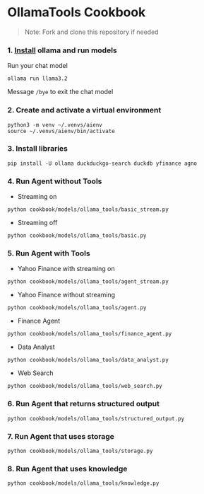 # OllamaTools Cookbook

> Note: Fork and clone this repository if needed

### 1. [Install](https://github.com/ollama/ollama?tab=readme-ov-file#macos) ollama and run models

Run your chat model

```shell
ollama run llama3.2
```

Message `/bye` to exit the chat model

### 2. Create and activate a virtual environment

```shell
python3 -m venv ~/.venvs/aienv
source ~/.venvs/aienv/bin/activate
```

### 3. Install libraries

```shell
pip install -U ollama duckduckgo-search duckdb yfinance agno
```

### 4. Run Agent without Tools

- Streaming on

```shell
python cookbook/models/ollama_tools/basic_stream.py
```

- Streaming off

```shell
python cookbook/models/ollama_tools/basic.py
```

### 5. Run Agent with Tools

- Yahoo Finance with streaming on

```shell
python cookbook/models/ollama_tools/agent_stream.py
```

- Yahoo Finance without streaming

```shell
python cookbook/models/ollama_tools/agent.py
```

- Finance Agent

```shell
python cookbook/models/ollama_tools/finance_agent.py
```

- Data Analyst

```shell
python cookbook/models/ollama_tools/data_analyst.py
```

- Web Search

```shell
python cookbook/models/ollama_tools/web_search.py
```

### 6. Run Agent that returns structured output

```shell
python cookbook/models/ollama_tools/structured_output.py
```

### 7. Run Agent that uses storage

```shell
python cookbook/models/ollama_tools/storage.py
```

### 8. Run Agent that uses knowledge

```shell
python cookbook/models/ollama_tools/knowledge.py
```
